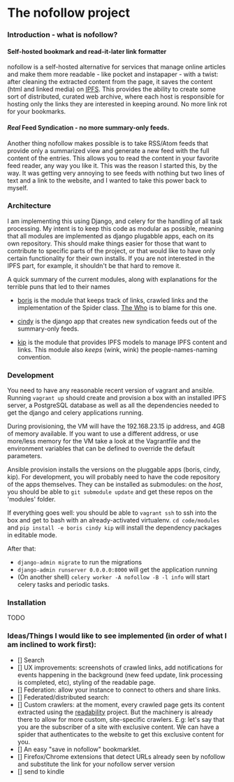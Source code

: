 # The nofollow project

### Introduction - what is nofollow?

#### Self-hosted bookmark and read-it-later link formatter

nofollow is a self-hosted alternative for services that manage online
articles and make them more readable - like pocket and instapaper -
with a twist: after cleaning the extracted content from the page, it
saves the content (html and linked media) on [IPFS](https://ipfs.io).
This provides the ability to create some sort of distributed, curated
web archive, where each host is responsible for hosting only the links
they are interested in keeping around. No more link rot for your bookmarks.


#### *Real* Feed Syndication - no more summary-only feeds.

Another thing nofollow makes possible is to take RSS/Atom feeds that
provide only a summarized view and generate a new feed with the full
content of the entries. This allows you to read the content in your
favorite feed reader, any way you like it. This was the reason I
started this, by the way. It was getting very annoying to see feeds
with nothing but two lines of text and a link to the website, and I
wanted to take this power back to myself.


### Architecture

I am implementing this using Django, and celery for the handling of
all task processing. My intent is to keep this code as modular as
possible, meaning that all modules are implemented as django plugabble
apps, each on its own repository. This should make things easier for
those that want to contribute to specific parts of the project, or
that would like to have only certain functionality for their own
installs. If you are not interested in the IPFS part, for example, it
shouldn't be that hard to remove it.

A quick summary of the current modules, along with explanations for
the terrible puns that led to their names

 - [boris](https://bitbucket.org/lullis/django_boris) is the module
   that keeps track of links, crawled links and the implementation of
   the Spider class. [The Who](https://en.wikipedia.org/wiki/Boris_the_Spider)
   is to blame for this one.

 - [cindy](https://bitbucket.org/lullis/django_cindy) is the django app
   that creates new syndication feeds out of the summary-only feeds.

 - [kip](https://bitbucket.org/lullis/django_kip) is the module that
   provides IPFS models to manage IPFS content and links. This module
   also _keeps_ (wink, wink) the people-names-naming convention.



### Development

You need to have any reasonable recent version of vagrant and
ansible. Running `vagrant up` should create and provision a box with
an installed IPFS server, a PostgreSQL database as well as all the
dependencies needed to get the django and celery applications running.

During provisioning, the VM will have the 192.168.23.15 ip address,
and 4GB of memory available. If you want to use a different address,
or use more/less memory for the VM take a look at the Vagrantfile and
the environment variables that can be defined to override the default
parameters.

Ansible provision installs the versions on the pluggable apps (boris,
cindy, kip). For development, you will probably need to have the code
repository of the apps themselves. They can be installed as
submodules: on the _host_, you should be able to `git submodule
update` and get these repos on the 'modules' folder.

If everything goes well: you should be able to `vagrant ssh` to ssh
into the box and get to bash with an already-activated virtualenv.
`cd code/modules` and `pip install -e boris cindy kip` will install
the dependency packages in editable mode.

After that:

 - `django-admin migrate` to run the migrations
 - `django-admin runserver 0.0.0.0:8000` will get the application running
 - (On another shell) `celery worker -A nofollow -B -l info` will start celery tasks and periodic tasks.

### Installation

TODO


### Ideas/Things I would like to see implemented (in order of what I am inclined to work first):

 - [] Search
 - [] UX improvements: screenshots of crawled links, add notifications for events happening in the background (new feed update, link processing is completed, etc), styling of the readable page.
 - [] Federation: allow your instance to connect to others and share links.
 - [] Federated/distributed search:
 - [] Custom crawlers: at the moment, every crawled page gets its content extracted using the [readability](https://pypi.org/project/readability-lxml/) project. But the machinery is already there to allow for more custom, site-specific crawlers. E.g: let's say that you are the subscriber of a site with exclusive content. We can have a spider that authenticates to the website to get this exclusive content for you.
 - [] An easy "save in nofollow" bookmarklet.
 - [] Firefox/Chrome extensions that detect URLs already seen by
   nofollow and substitute the link for your nofollow server version
 - [] send to kindle
